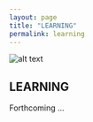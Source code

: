 ```yaml
---
layout: page
title: "LEARNING"
permalink: learning
---  
```

  
  
![alt text](https://github.com/timothybeal/hlab/hlab_logo.png "Logo")

## LEARNING ##  
  
  
Forthcoming ...
